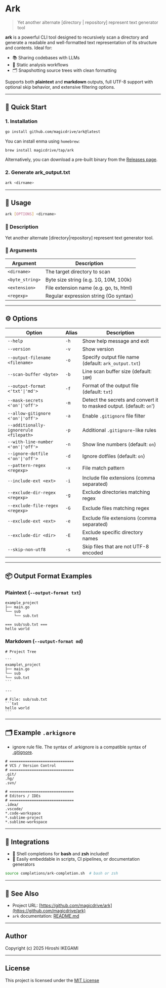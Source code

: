 # Ark

> Yet another alternate \[directory | repository] represent text generator tool

**ark** is a powerful CLI tool designed to recursively scan a directory and generate a readable and well-formatted text representation of its structure and contents. Ideal for:

* 📚 Sharing codebases with LLMs
* 🧪 Static analysis workflows
* 🗂️ Snapshotting source trees with clean formatting

Supports both **plaintext** and **markdown** outputs, full UTF-8 support with optional skip behavior, and extensive filtering options.

---

## 🚀 Quick Start

### 1. Installation

```bash
go install github.com/magicdrive/ark@latest
```

You can install enma using `homebrew`:

```bash
brew install magicdrive/tap/ark
```

Alternatively, you can download a pre-built binary from the [Releases page](https://github.com/magicdrive/enma/releases).

### 2. Generate ark_output.txt

```bash
ark <dirname>
```

---

## 🧰 Usage

```sh
ark [OPTIONS] <dirname>
```

### 🔸 Description

Yet another alternate \[directory|repository] represent text generator tool.

### 🔸 Arguments

| Argument        | Description                             |
| --------------- | --------------------------------------- |
| `<dirname>`     | The target directory to scan            |
| `<byte_string>` | Byte size string (e.g. 1G, 10M, 100k)   |
| `<extension>`   | File extension name (e.g. go, ts, html) |
| `<regexp>`      | Regular expression string (Go syntax)   |

---

## ⚙️ Options

| Option                                 | Alias           | Description                                                          |
| -------------------------------------- | --------------- | ---------------------------------------------------------------------|
| `--help`                               | `-h`            | Show help message and exit                                           |
| `--version`                            | `-v`            | Show version                                                         |
| `--output-filename <filename>`         | `-o`            | Specify output file name (default: `ark_output.txt`)                 |
| `--scan-buffer <byte>`                 | `-b`            | Line scan buffer size (default: `10M`)                               |
| `--output-format <'txt'\|'md'>`        | `-f`            | Format of the output file (default: `txt`)                           |
| `--mask-secrets <'on'\|'off'>`         | `-m`            | Detect the secrets and convert it to masked output. (default: `on`') |
| `--allow-gitignore <'on'\|'off'>`      | `-a`            | Enable `.gitignore` file filter                                      |
| `--additionally-ignorerule <filepath>` | `-p`            | Additional `.gitignore`-like rules                                   |
| `--with-line-number <'on'\|'off'>`     | `-n`            | Show line numbers (default: `on`)                                    |
| `--ignore-dotfile <'on'\|'off'>`       | `-d`            | Ignore dotfiles (default: `on`)                                      |
| `--pattern-regex <regexp>`             | `-x`            | File match pattern                                                   |
| `--include-ext <ext>`                  | `-i`            | Include file extensions (comma separated)                            |
| `--exclude-dir-regex <regexp>`         | `-g`            | Exclude directories matching regex                                   |
| `--exclude-file-regex <regexp>`        | `-G`            | Exclude files matching regex                                         |
| `--exclude-ext <ext>`                  | `-e`            | Exclude file extensions (comma separated)                            |
| `--exclude-dir <dir>`                  | `-E`            | Exclude specific directory names                                     |
| `--skip-non-utf8`                      | `-s`            | Skip files that are not UTF-8 encoded                                |

---

## 📦 Output Format Examples

### Plaintext (`--output-format txt`)

```
example_project
├── main.go
└── sub
    └── sub.txt

=== sub/sub.txt ===
hello world
```

### Markdown (`--output-format md`)

```````
# Project Tree

```
example\_project
├── main.go
└── sub
└── sub.txt
```

---

# File: sub/sub.txt
```txt
hello world
```

```````
---

## 🗂 Example `.arkignore`

* ignore rule file.
The syntax of .arkignore is a compatible syntax of [.gitignore](https://git-scm.com/docs/gitignore).

```
# =============================
# VCS / Version Control
# =============================
.git/
.hg/
.svn/

# =============================
# Editors / IDEs
# =============================
.idea/
.vscode/
*.code-workspace
*.sublime-project
*.sublime-workspace
```

---

## 🧩 Integrations

- 🐚 Shell completions for **bash** and **zsh** included!
- 🔧 Easily embeddable in scripts, CI pipelines, or documentation generators

```sh
source completions/ark-completion.sh  # bash or zsh
````

---

## 📎 See Also

* Project URL: [https://github.com/magicdrive/ark](https://github.com/magicdrive/ark)
* `ark` documentation: [README.md](https://github.com/magicdrive/ark/README.md)

---

## Author

Copyright (c) 2025 Hiroshi IKEGAMI

---

## License

This project is licensed under the [MIT License](https://github.com/magicdrive/ark/blob/main/LICENSE)
